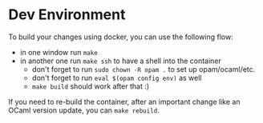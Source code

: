 # Dev Environment

To build your changes using docker, you can use the following flow:

- in one window run `make`
- in another one run `make ssh` to have a shell into the container
  - don't forget to run `sudo chown -R opam .` to set up opam/ocaml/etc.
  - don't forget to run `eval $(opam config env)` as well
  - `make build` should work after that :)

If you need to re-build the container, after an important change like an OCaml
version update, you can `make rebuild`.

